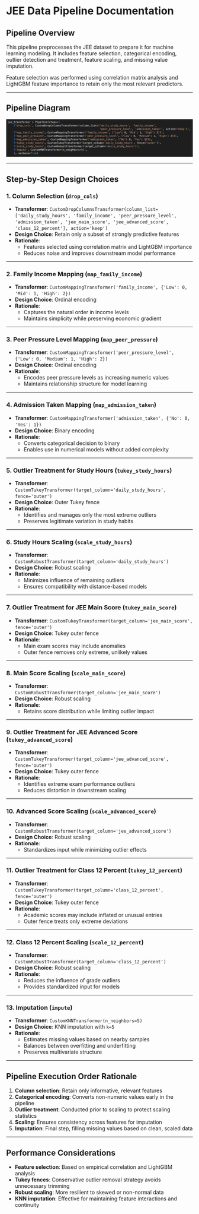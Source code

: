 # JEE Data Pipeline Documentation

## Pipeline Overview

This pipeline preprocesses the JEE dataset to prepare it for machine learning modeling. It includes feature selection, categorical encoding, outlier detection and treatment, feature scaling, and missing value imputation.

Feature selection was performed using correlation matrix analysis and LightGBM feature importance to retain only the most relevant predictors.

---

## Pipeline Diagram

![Pipeline Diagram](jee-pipeline.png)

---

## Step-by-Step Design Choices

### 1. Column Selection (`drop_cols`)
- **Transformer**: `CustomDropColumnsTransformer(column_list=['daily_study_hours', 'family_income', 'peer_pressure_level', 'admission_taken', 'jee_main_score', 'jee_advanced_score', 'class_12_percent'], action='keep')`
- **Design Choice**: Retain only a subset of strongly predictive features  
- **Rationale**:  
  - Features selected using correlation matrix and LightGBM importance  
  - Reduces noise and improves downstream model performance  

---

### 2. Family Income Mapping (`map_family_income`)
- **Transformer**: `CustomMappingTransformer('family_income', {'Low': 0, 'Mid': 1, 'High': 2})`
- **Design Choice**: Ordinal encoding  
- **Rationale**:  
  - Captures the natural order in income levels  
  - Maintains simplicity while preserving economic gradient  

---

### 3. Peer Pressure Level Mapping (`map_peer_pressure`)
- **Transformer**: `CustomMappingTransformer('peer_pressure_level', {'Low': 0, 'Medium': 1, 'High': 2})`
- **Design Choice**: Ordinal encoding  
- **Rationale**:  
  - Encodes peer pressure levels as increasing numeric values  
  - Maintains relationship structure for model learning  

---

### 4. Admission Taken Mapping (`map_admission_taken`)
- **Transformer**: `CustomMappingTransformer('admission_taken', {'No': 0, 'Yes': 1})`
- **Design Choice**: Binary encoding  
- **Rationale**:  
  - Converts categorical decision to binary  
  - Enables use in numerical models without added complexity  

---

### 5. Outlier Treatment for Study Hours (`tukey_study_hours`)
- **Transformer**: `CustomTukeyTransformer(target_column='daily_study_hours', fence='outer')`
- **Design Choice**: Outer Tukey fence  
- **Rationale**:  
  - Identifies and manages only the most extreme outliers  
  - Preserves legitimate variation in study habits  

---

### 6. Study Hours Scaling (`scale_study_hours`)
- **Transformer**: `CustomRobustTransformer(target_column='daily_study_hours')`
- **Design Choice**: Robust scaling  
- **Rationale**:  
  - Minimizes influence of remaining outliers  
  - Ensures compatibility with distance-based models  

---

### 7. Outlier Treatment for JEE Main Score (`tukey_main_score`)
- **Transformer**: `CustomTukeyTransformer(target_column='jee_main_score', fence='outer')`
- **Design Choice**: Tukey outer fence  
- **Rationale**:  
  - Main exam scores may include anomalies  
  - Outer fence removes only extreme, unlikely values  

---

### 8. Main Score Scaling (`scale_main_score`)
- **Transformer**: `CustomRobustTransformer(target_column='jee_main_score')`
- **Design Choice**: Robust scaling  
- **Rationale**:  
  - Retains score distribution while limiting outlier impact  

---

### 9. Outlier Treatment for JEE Advanced Score (`tukey_advanced_score`)
- **Transformer**: `CustomTukeyTransformer(target_column='jee_advanced_score', fence='outer')`
- **Design Choice**: Tukey outer fence  
- **Rationale**:  
  - Identifies extreme exam performance outliers  
  - Reduces distortion in downstream scaling  

---

### 10. Advanced Score Scaling (`scale_advanced_score`)
- **Transformer**: `CustomRobustTransformer(target_column='jee_advanced_score')`
- **Design Choice**: Robust scaling  
- **Rationale**:  
  - Standardizes input while minimizing outlier effects  

---

### 11. Outlier Treatment for Class 12 Percent (`tukey_12_percent`)
- **Transformer**: `CustomTukeyTransformer(target_column='class_12_percent', fence='outer')`
- **Design Choice**: Tukey outer fence  
- **Rationale**:  
  - Academic scores may include inflated or unusual entries  
  - Outer fence treats only extreme deviations  

---

### 12. Class 12 Percent Scaling (`scale_12_percent`)
- **Transformer**: `CustomRobustTransformer(target_column='class_12_percent')`
- **Design Choice**: Robust scaling  
- **Rationale**:  
  - Reduces the influence of grade outliers  
  - Provides standardized input for models  

---

### 13. Imputation (`impute`)
- **Transformer**: `CustomKNNTransformer(n_neighbors=5)`
- **Design Choice**: KNN imputation with `k=5`  
- **Rationale**:  
  - Estimates missing values based on nearby samples  
  - Balances between overfitting and underfitting  
  - Preserves multivariate structure  

---

## Pipeline Execution Order Rationale

1. **Column selection**: Retain only informative, relevant features  
2. **Categorical encoding**: Converts non-numeric values early in the pipeline  
3. **Outlier treatment**: Conducted prior to scaling to protect scaling statistics  
4. **Scaling**: Ensures consistency across features for imputation  
5. **Imputation**: Final step, filling missing values based on clean, scaled data  

---

## Performance Considerations

- **Feature selection**: Based on empirical correlation and LightGBM analysis  
- **Tukey fences**: Conservative outlier removal strategy avoids unnecessary trimming  
- **Robust scaling**: More resilient to skewed or non-normal data  
- **KNN imputation**: Effective for maintaining feature interactions and continuity  
